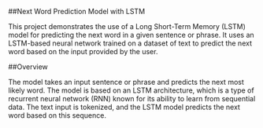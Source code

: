 ##Next Word Prediction Model with LSTM

This project demonstrates the use of a Long Short-Term Memory (LSTM) model for predicting the next word in a given sentence or phrase. It uses an LSTM-based neural network trained on a dataset of text to predict the next word based on the input provided by the user.

##Overview

The model takes an input sentence or phrase and predicts the next most likely word. The model is based on an LSTM architecture, which is a type of recurrent neural network (RNN) known for its ability to learn from sequential data. The text input is tokenized, and the LSTM model predicts the next word based on this sequence.
